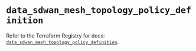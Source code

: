 # `data_sdwan_mesh_topology_policy_definition`

Refer to the Terraform Registry for docs: [`data_sdwan_mesh_topology_policy_definition`](https://registry.terraform.io/providers/ciscodevnet/sdwan/0.8.0/docs/data-sources/mesh_topology_policy_definition).
